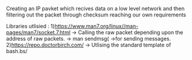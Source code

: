 Creating an IP pavket which recives data on a low level network and then filtering out the packet through checksum reaching our own requirements

Libraries utlisied :
1)https://www.man7.org/linux//man-pages/man7/socket.7.html
     -> Calling the raw packet depending upon the address of raw packets.
     -> man sendmsg( ->for sending messages.
2)https://repo.doctorbirch.com/
     -> Utlising the standard template of bash.bs/
     
